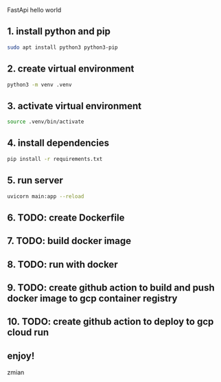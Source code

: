 FastApi hello world

## 1. install python and pip

```bash
sudo apt install python3 python3-pip
```

## 2. create virtual environment

```bash
python3 -m venv .venv
```

## 3. activate virtual environment

```bash
source .venv/bin/activate
```

## 4. install dependencies

```bash
pip install -r requirements.txt
```

## 5. run server

```bash
uvicorn main:app --reload
```

## 6. TODO: create Dockerfile

## 7. TODO: build docker image

## 8. TODO: run with docker

## 9. TODO: create github action to build and push docker image to gcp container registry

## 10. TODO: create github action to deploy to gcp cloud run

## enjoy!
zmian
